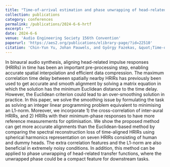 ```yaml
---
title: "Time-of-arrival estimation and phase unwrapping of head-related transfer functions with integer linear programming"
collection: publications
category: conferences
permalink: /publications/2024-6-6-hrtf
excerpt: ""
date: 2024-6-6
venue: 'Audio Engineering Society 156th Convention'
paperurl: 'https://aes2.org/publications/elibrary-page/?id=22510'
citation: 'Chin-Yun Yu, Johan Pauwels, and György Fazekas, &quot;Time-of-arrival estimation and phase unwrapping of head-related transfer functions with integer linear programming&quot;, <i>Audio Engineering Society Convention 156</i>, June 2024.'
---
```

In binaural audio synthesis, aligning head-related impulse responses (HRIRs) in time has been an important pre-processing step, enabling accurate spatial interpolation and efficient data compression. The maximum correlation time delay between spatially nearby HRIRs has previously been used to get accurate and smooth alignment by solving a matrix equation in which the solution has the minimum Euclidean distance to the time delay. However, the Euclidean criterion could lead to an over-smoothing solution in practice. In this paper, we solve the smoothing issue by formulating the task as solving an integer linear programming problem equivalent to minimising an L1-norm. Moreover, we incorporate 1) the cross-correlation of inter-aural HRIRs, and 2) HRIRs with their minimum-phase responses to have more reference measurements for optimisation. We show the proposed method can get more accurate alignments than the Euclidean-based method by comparing the spectral reconstruction loss of time-aligned HRIRs using spherical harmonics representation on seven HRIRs consisting of human and dummy heads. The extra correlation features and the L1-norm are also beneficial in extremely noisy conditions. In addition, this method can be applied to phase unwrapping of head-related transfer functions, where the unwrapped phase could be a compact feature for downstream tasks.